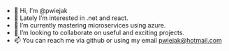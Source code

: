 - 👋 Hi, I’m @pwiejak
- 👀 Lately I’m interested in .net and react.
- 🌱 I’m currently mastering microservices using azure.
- 💞️ I’m looking to collaborate on useful and exciting projects.
- 📫 You can reach me via github or using my email pwiejak@hotmail.com

<!---
pwiejak/pwiejak is a ✨ special ✨ repository because its `README.md` (this file) appears on your GitHub profile.
You can click the Preview link to take a look at your changes.
--->
